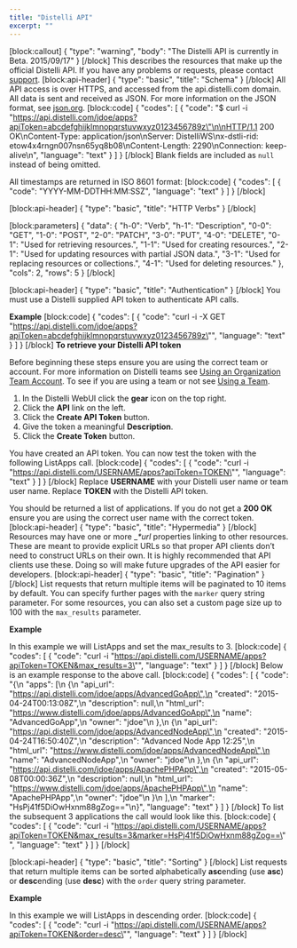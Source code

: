 ```yaml
---
title: "Distelli API"
excerpt: ""
---
```

[block:callout]
{
  "type": "warning",
  "body": "The Distelli API is currently in Beta. 2015/09/17"
}
[/block]
This describes the resources that make up the official Distelli API. If you have any problems or requests, please contact [support](https://www.distelli.com/support).
[block:api-header]
{
  "type": "basic",
  "title": "Schema"
}
[/block]
All API access is over HTTPS, and accessed from the api.distelli.com domain. All data is sent and received as JSON. For more information on the JSON format, see <a href="http://json.org/" target="_blank">json.org</a>.
[block:code]
{
  "codes": [
    {
      "code": "$ curl -i \"https://api.distelli.com/jdoe/apps?apiToken=abcdefghijklmnopqrstuvwxyz0123456789z\"\n\nHTTP/1.1 200 OK\nContent-Type: application/json\nServer: DistelliWS\nx-dstli-rid: etow4x4rngn007nsn65yq8b08\nContent-Length: 2290\nConnection: keep-alive\n",
      "language": "text"
    }
  ]
}
[/block]
Blank fields are included as `null` instead of being omitted.

All timestamps are returned in ISO 8601 format:
[block:code]
{
  "codes": [
    {
      "code": "YYYY-MM-DDTHH:MM:SSZ",
      "language": "text"
    }
  ]
}
[/block]

[block:api-header]
{
  "type": "basic",
  "title": "HTTP Verbs"
}
[/block]

[block:parameters]
{
  "data": {
    "h-0": "Verb",
    "h-1": "Description",
    "0-0": "GET",
    "1-0": "POST",
    "2-0": "PATCH",
    "3-0": "PUT",
    "4-0": "DELETE",
    "0-1": "Used for retrieving resources.",
    "1-1": "Used for creating resources.",
    "2-1": "Used for updating resources with partial JSON data.",
    "3-1": "Used for replacing resources or collections.",
    "4-1": "Used for deleting resources."
  },
  "cols": 2,
  "rows": 5
}
[/block]

[block:api-header]
{
  "type": "basic",
  "title": "Authentication"
}
[/block]
You must use a Distelli supplied API token to authenticate API calls.

**Example**
[block:code]
{
  "codes": [
    {
      "code": "curl -i -X GET \"https://api.distelli.com/jdoe/apps?apiToken=abcdefghijklmnopqrstuvwxyz0123456789z\"",
      "language": "text"
    }
  ]
}
[/block]
**To retrieve your Distelli API token**

Before beginning these steps ensure you are using the correct team or account. For more information on Distelli teams see [Using an Organization Team Account](doc:using-an-organization-team-account).  To see if you are using a team or not see [Using a Team](doc:using-a-team).

1. In the Distelli WebUI click the **gear** icon on the top right.
2. Click the **API** link on the left.
3. Click the **Create API Token** button.
4. Give the token a meaningful **Description**.
5. Click the **Create Token** button.

You have created an API token. You can now test the token with the following ListApps call.
[block:code]
{
  "codes": [
    {
      "code": "curl -i \"https://api.distelli.com/USERNAME/apps?apiToken=TOKEN\"",
      "language": "text"
    }
  ]
}
[/block]
Replace **USERNAME** with your Distelli user name or team user name.
Replace **TOKEN** with the Distelli API token.

You should be returned a list of applications. If you do not get a **200 OK** ensure you are using the correct user name with the correct token.
[block:api-header]
{
  "type": "basic",
  "title": "Hypermedia"
}
[/block]
Resources may have one or more __*_url__ properties linking to other resources. These are meant to provide explicit URLs so that proper API clients don’t need to construct URLs on their own. It is highly recommended that API clients use these. Doing so will make future upgrades of the API easier for developers.
[block:api-header]
{
  "type": "basic",
  "title": "Pagination"
}
[/block]
List requests that return multiple items will be paginated to 10 items by default. You can specify further pages with the `marker` query string parameter. For some resources, you can also set a custom page size up to 100 with the `max_results` parameter.

**Example**

In this example we will ListApps and set the max_results to 3.
[block:code]
{
  "codes": [
    {
      "code": "curl -i \"https://api.distelli.com/USERNAME/apps?apiToken=TOKEN&max_results=3\"",
      "language": "text"
    }
  ]
}
[/block]
Below is an example response to the above call.
[block:code]
{
  "codes": [
    {
      "code": "{\n  \"apps\": [\n    {\n      \"api_url\": \"https://api.distelli.com/jdoe/apps/AdvancedGoApp\",\n      \"created\": \"2015-04-24T00:13:08Z\",\n      \"description\": null,\n      \"html_url\": \"https://www.distelli.com/jdoe/apps/AdvancedGoApp\",\n      \"name\": \"AdvancedGoApp\",\n      \"owner\": \"jdoe\"\n    },\n    {\n      \"api_url\": \"https://api.distelli.com/jdoe/apps/AdvancedNodeApp\",\n      \"created\": \"2015-04-24T16:50:40Z\",\n      \"description\": \"Advanced Node App 12:25\",\n      \"html_url\": \"https://www.distelli.com/jdoe/apps/AdvancedNodeApp\",\n      \"name\": \"AdvancedNodeApp\",\n      \"owner\": \"jdoe\"\n    },\n    {\n      \"api_url\": \"https://api.distelli.com/jdoe/apps/ApachePHPApp\",\n      \"created\": \"2015-05-08T00:00:36Z\",\n      \"description\": null,\n      \"html_url\": \"https://www.distelli.com/jdoe/apps/ApachePHPApp\",\n      \"name\": \"ApachePHPApp\",\n      \"owner\": \"jdoe\"\n    }\n  ],\n  \"marker\": \"HsPj41f5DiOwHxnm88gZog==\"\n}",
      "language": "text"
    }
  ]
}
[/block]
To list the subsequent 3 applications the call would look like this.
[block:code]
{
  "codes": [
    {
      "code": "curl -i \"https://api.distelli.com/USERNAME/apps?apiToken=TOKEN&max_results=3&marker=HsPj41f5DiOwHxnm88gZog==\"",
      "language": "text"
    }
  ]
}
[/block]

[block:api-header]
{
  "type": "basic",
  "title": "Sorting"
}
[/block]
List requests that return multiple items can be sorted alphabetically **asc**ending (use **asc**) or **desc**ending (use **desc**) with the `order` query string parameter.

**Example**

In this example we will ListApps in descending order.
[block:code]
{
  "codes": [
    {
      "code": "curl -i \"https://api.distelli.com/USERNAME/apps?apiToken=TOKEN&order=desc\"",
      "language": "text"
    }
  ]
}
[/block]